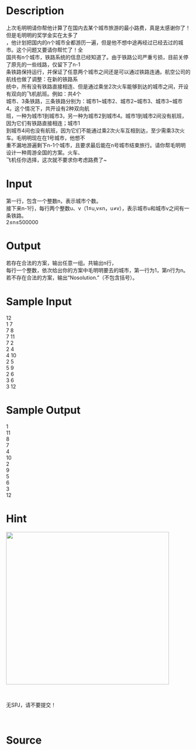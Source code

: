 
# Description

<div class="content"><div>上次毛明明请你帮他计算了在国内去某个城市旅游的最小路费，真是太感谢你了！但是毛明明的奖学金实在太多了</div>
<div>，他计划把国内的n个城市全都游历一遍，但是他不想中途再经过已经去过的城市。这个问题又要请你帮忙了！全</div>
<div>国共有n个城市，铁路系统的信息已经知道了。由于铁路公司严重亏损，目前关停了原先的一些线路，仅留下了n-1</div>
<div>条铁路保持运行，并保证了任意两个城市之间还是可以通过铁路连通。航空公司的航线也做了调整：在新的铁路系</div>
<div>统中，所有没有铁路直接相连、但是通过乘坐2次火车能够到达的城市之间，开设有双向的飞机航班。例如：共4个</div>
<div>城市、3条铁路，三条铁路分别为：城市1~城市2、城市2~城市3、城市3~城市4。这个情况下，共开设有2种双向航</div>
<div>班，一种为城市1到城市3，另一种为城市2到城市4。城市1到城市2间没有航班，因为它们有铁路直接相连；城市1</div>
<div>到城市4间也没有航班，因为它们不能通过乘2次火车互相到达，至少需乘3次火车。毛明明现在在1号城市，他想不</div>
<div>重不漏地游遍剩下n-1个城市，且要求最后能在n号城市结束旅行。请你帮毛明明设计一种周游全国的方案。火车、</div>
<div>飞机任你选择，这次就不要求你考虑路费了~</div>
<div></div>
<p></p></div>

# Input

<div class="content"><div>第一行，包含一个整数n，表示城市个数。</div>
<div>接下来n-1行，每行两个整数u、v（1≤u,v≤n，u≠v），表示城市u和城市v之间有一条铁路。</div>
<div>2≤n≤500000</div>
<div></div>
<div></div>
<div></div>
<div></div>
<p></p></div>

# Output

<div class="content"><div>若存在合法的方案，输出任意一组。共输出n行，</div>
<div>每行一个整数，依次给出你的方案中毛明明要去的城市，第一行为1，第n行为n。</div>
<div>若不存在合法的方案，输出“Nosolution.”（不包含括号）。</div>
<p></p></div>

# Sample Input

<div class="content"><span class="sampledata">12<br/>
1 7<br/>
7 8<br/>
7 11<br/>
7 2<br/>
2 4<br/>
4 10<br/>
2 5<br/>
5 9<br/>
2 6<br/>
3 6<br/>
3 12</span></div>

# Sample Output

<div class="content"><span class="sampledata">1<br/>
11<br/>
8 <br/>
7 <br/>
4<br/>
10<br/>
2 <br/>
9 <br/>
5 <br/>
6 <br/>
3<br/>
12</span></div>

# Hint

<div class="content"><p></p><p><img src="source/bzoj/5175/img/aHR0cHM6Ly9seWRzeS5jb20vSnVkZ2VPbmxpbmUvdXBsb2FkLzIwMTgwMi8xMSgxKS5wbmc=.png" width="445" height="416" alt=""/></p><br/>
<p>无SPJ，请不要提交！</p><br/>
<p></p><p></p></div>

# Source

<div class="content"><p><a href="problemset.php?search="></a></p></div>

